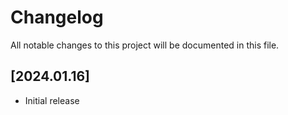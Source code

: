 # Changelog

All notable changes to this project will be documented in this file.

## [2024.01.16]
- Initial release 